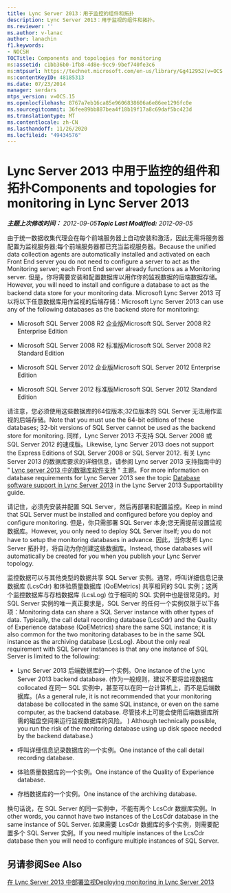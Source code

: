 ```yaml
---
title: Lync Server 2013：用于监控的组件和拓扑
description: Lync Server 2013：用于监视的组件和拓扑。
ms.reviewer: ''
ms.author: v-lanac
author: lanachin
f1.keywords:
- NOCSH
TOCTitle: Components and topologies for monitoring
ms:assetid: c1bb36b0-1fb8-4d8e-9cc9-9bef740fe3c6
ms:mtpsurl: https://technet.microsoft.com/en-us/library/Gg412952(v=OCS.15)
ms:contentKeyID: 48185313
ms.date: 07/23/2014
manager: serdars
mtps_version: v=OCS.15
ms.openlocfilehash: 8767a7eb16ca85e9606838606a6e86ee1296fc0e
ms.sourcegitcommit: 36fee89bb887bea4f18b19f17a8c69daf5bc423d
ms.translationtype: MT
ms.contentlocale: zh-CN
ms.lasthandoff: 11/26/2020
ms.locfileid: "49434576"
---
```

# <a name="components-and-topologies-for-monitoring-in-lync-server-2013"></a><span data-ttu-id="9c225-103">Lync Server 2013 中用于监控的组件和拓扑</span><span class="sxs-lookup"><span data-stu-id="9c225-103">Components and topologies for monitoring in Lync Server 2013</span></span>

<div data-xmlns="http://www.w3.org/1999/xhtml">

<div class="topic" data-xmlns="http://www.w3.org/1999/xhtml" data-msxsl="urn:schemas-microsoft-com:xslt" data-cs="https://msdn.microsoft.com/">

<div data-asp="https://msdn2.microsoft.com/asp">



</div>

<div id="mainSection">

<div id="mainBody"><span data-ttu-id="9c225-104">

<span> </span></span><span class="sxs-lookup"><span data-stu-id="9c225-104">

<span> </span></span></span>

<span data-ttu-id="9c225-105">_**主题上次修改时间：** 2012-09-05_</span><span class="sxs-lookup"><span data-stu-id="9c225-105">_**Topic Last Modified:** 2012-09-05_</span></span>

<span data-ttu-id="9c225-106">由于统一数据收集代理会在每个前端服务器上自动安装和激活，因此无需将服务器配置为监视服务器;每个前端服务器都已充当监视服务器。</span><span class="sxs-lookup"><span data-stu-id="9c225-106">Because the unified data collection agents are automatically installed and activated on each Front End server you do not need to configure a server to act as the Monitoring server; each Front End server already functions as a Monitoring server.</span></span> <span data-ttu-id="9c225-107">但是，你将需要安装和配置数据库以用作你的监视数据的后端数据存储。</span><span class="sxs-lookup"><span data-stu-id="9c225-107">However, you will need to install and configure a database to act as the backend data store for your monitoring data.</span></span> <span data-ttu-id="9c225-108">Microsoft Lync Server 2013 可以将以下任意数据库用作监视的后端存储：</span><span class="sxs-lookup"><span data-stu-id="9c225-108">Microsoft Lync Server 2013 can use any of the following databases as the backend store for monitoring:</span></span>

  - <span data-ttu-id="9c225-109">Microsoft SQL Server 2008 R2 企业版</span><span class="sxs-lookup"><span data-stu-id="9c225-109">Microsoft SQL Server 2008 R2 Enterprise Edition</span></span>

  - <span data-ttu-id="9c225-110">Microsoft SQL Server 2008 R2 标准版</span><span class="sxs-lookup"><span data-stu-id="9c225-110">Microsoft SQL Server 2008 R2 Standard Edition</span></span>

  - <span data-ttu-id="9c225-111">Microsoft SQL Server 2012 企业版</span><span class="sxs-lookup"><span data-stu-id="9c225-111">Microsoft SQL Server 2012 Enterprise Edition</span></span>

  - <span data-ttu-id="9c225-112">Microsoft SQL Server 2012 标准版</span><span class="sxs-lookup"><span data-stu-id="9c225-112">Microsoft SQL Server 2012 Standard Edition</span></span>

<span data-ttu-id="9c225-113">请注意，您必须使用这些数据库的64位版本;32位版本的 SQL Server 无法用作监视的后端存储。</span><span class="sxs-lookup"><span data-stu-id="9c225-113">Note that you must use the 64-bit editions of these databases; 32-bit versions of SQL Server cannot be used as the backend store for monitoring.</span></span> <span data-ttu-id="9c225-114">同样，Lync Server 2013 不支持 SQL Server 2008 或 SQL Server 2012 的速成版。</span><span class="sxs-lookup"><span data-stu-id="9c225-114">Likewise, Lync Server 2013 does not support the Express Editions of SQL Server 2008 or SQL Server 2012.</span></span> <span data-ttu-id="9c225-115">有关 Lync Server 2013 的数据库要求的详细信息，请参阅 Lync server 2013 支持指南中的 " [Lync server 2013 中的数据库软件支持](lync-server-2013-database-software-support.md) " 主题。</span><span class="sxs-lookup"><span data-stu-id="9c225-115">For more information on database requirements for Lync Server 2013 see the topic [Database software support in Lync Server 2013](lync-server-2013-database-software-support.md) in the Lync Server 2013 Supportability guide.</span></span>

<span data-ttu-id="9c225-116">请记住，必须先安装并配置 SQL Server，然后再部署和配置监控。</span><span class="sxs-lookup"><span data-stu-id="9c225-116">Keep in mind that SQL Server must be installed and configured before you deploy and configure monitoring.</span></span> <span data-ttu-id="9c225-117">但是，你只需部署 SQL Server 本身;您无需提前设置监视数据库。</span><span class="sxs-lookup"><span data-stu-id="9c225-117">However, you only need to deploy SQL Server itself; you do not have to setup the monitoring databases in advance.</span></span> <span data-ttu-id="9c225-118">因此，当你发布 Lync Server 拓扑时，将自动为你创建这些数据库。</span><span class="sxs-lookup"><span data-stu-id="9c225-118">Instead, those databases will automatically be created for you when you publish your Lync Server topology.</span></span>

<span data-ttu-id="9c225-p104">监控数据可以与其他类型的数据共享 SQL Server 实例。通常，呼叫详细信息记录数据库 (LcsCdr) 和体验质量数据库 (QoEMetrics) 共享相同的 SQL 实例；这两个监控数据库与存档数据库 (LcsLog) 位于相同的 SQL 实例中也是很常见的。对 SQL Server 实例的唯一真正要求是，SQL Server 的任何一个实例仅限于以下各项：</span><span class="sxs-lookup"><span data-stu-id="9c225-p104">Monitoring data can share a SQL Server instance with other types of data. Typically, the call detail recording database (LcsCdr) and the Quality of Experience database (QoEMetrics) share the same SQL instance; it is also common for the two monitoring databases to be in the same SQL instance as the archiving database (LcsLog). About the only real requirement with SQL Server instances is that any one instance of SQL Server is limited to the following:</span></span>

  - <span data-ttu-id="9c225-122">Lync Server 2013 后端数据库的一个实例。</span><span class="sxs-lookup"><span data-stu-id="9c225-122">One instance of the Lync Server 2013 backend database.</span></span> <span data-ttu-id="9c225-123"> (作为一般规则，建议不要将监视数据库 collocated 在同一 SQL 实例中，甚至可以在同一台计算机上，而不是后端数据库。</span><span class="sxs-lookup"><span data-stu-id="9c225-123">(As a general rule, it is not recommended that your monitoring database be collocated in the same SQL instance, or even on the same computer, as the backend database.</span></span> <span data-ttu-id="9c225-124">尽管技术上可能会使用后端数据库所需的磁盘空间来运行监视数据库的风险。 ) </span><span class="sxs-lookup"><span data-stu-id="9c225-124">Although technically possible, you run the risk of the monitoring database using up disk space needed by the backend database.)</span></span>

  - <span data-ttu-id="9c225-125">呼叫详细信息记录数据库的一个实例。</span><span class="sxs-lookup"><span data-stu-id="9c225-125">One instance of the call detail recording database.</span></span>

  - <span data-ttu-id="9c225-126">体验质量数据库的一个实例。</span><span class="sxs-lookup"><span data-stu-id="9c225-126">One instance of the Quality of Experience database.</span></span>

  - <span data-ttu-id="9c225-127">存档数据库的一个实例。</span><span class="sxs-lookup"><span data-stu-id="9c225-127">One instance of the archiving database.</span></span>

<span data-ttu-id="9c225-128">换句话说，在 SQL Server 的同一实例中，不能有两个 LcsCdr 数据库实例。</span><span class="sxs-lookup"><span data-stu-id="9c225-128">In other words, you cannot have two instances of the LcsCdr database in the same instance of SQL Server.</span></span> <span data-ttu-id="9c225-129">如果需要 LcsCdr 数据库的多个实例，则需要配置多个 SQL Server 实例。</span><span class="sxs-lookup"><span data-stu-id="9c225-129">If you need multiple instances of the LcsCdr database then you will need to configure multiple instances of SQL Server.</span></span>

<div>

## <a name="see-also"></a><span data-ttu-id="9c225-130">另请参阅</span><span class="sxs-lookup"><span data-stu-id="9c225-130">See Also</span></span>


[<span data-ttu-id="9c225-131">在 Lync Server 2013 中部署监视</span><span class="sxs-lookup"><span data-stu-id="9c225-131">Deploying monitoring in Lync Server 2013</span></span>](lync-server-2013-deploying-monitoring.md)  
  

<span data-ttu-id="9c225-132"></div>

</div>

<span> </span>

</div>

</div>

</span><span class="sxs-lookup"><span data-stu-id="9c225-132"></div>

</div>

<span> </span>

</div>

</div>

</span></span></div>

